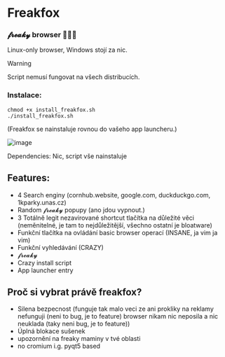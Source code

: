 # Freakfox
### 𝓯𝓻𝓮𝓪𝓴𝔂  browser 👅👅👅

Linux-only browser, Windows stojí za nic.

> [!Warning]  
> Script nemusí fungovat na všech distribucích.

### Instalace:
```
chmod +x install_freakfox.sh
./install_freakfox.sh
```

(Freakfox se nainstaluje rovnou do vašeho app launcheru.)

![image](https://github.com/user-attachments/assets/5340ba52-a4c5-46d9-b2f5-6de15c94b361)

Dependencies: Nic, script vše nainstaluje

## Features:
- 4 Search enginy (cornhub.website, google.com, duckduckgo.com, 1kparky.unas.cz)
- Random 𝓯𝓻𝓮𝓪𝓴𝔂 popupy (ano jdou vypnout.)
- 3 Totálně legit nezavirované shortcut tlačítka na důležité věci (neměnitelné, je tam to nejdůležitější, všechno ostatní je bloatware)
- Funkční tlačítka na ovládání basic browser operací (INSANE, ja vim ja vim)
- Funkční vyhledávání (CRAZY)
- 𝓯𝓻𝓮𝓪𝓴𝔂
- Crazy install script
- App launcher entry

## Proč si vybrat právě freakfox?
 - Silena bezpecnost (funguje tak malo veci ze ani prokliky na reklamy nefunguji (neni to bug, je to feature) browser nikam nic neposila a nic neuklada (taky neni bug, je to feature))
 - Úplná blokace sušenek
 - upozornění na freaky maminy v tvé oblasti
 - no cromium i.g. pyqt5 based
